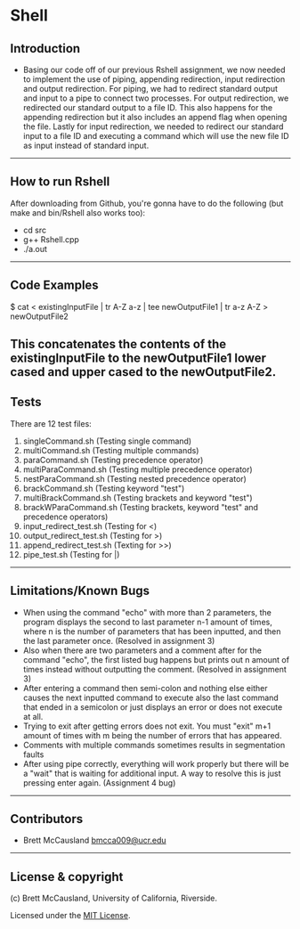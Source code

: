 # Shell

## Introduction
- Basing our code off of our previous Rshell assignment, we now needed to
implement the use of piping, appending redirection, input redirection and output
redirection. For piping, we had to redirect standard output and input to a pipe
to connect two processes. For output redirection, we redirected our standard
output to a file ID. This also happens for the appending redirection but it also
includes an append flag when opening the file. Lastly for input redirection, we
needed to redirect our standard input to a file ID and executing a command which
will use the new file ID as input instead of standard input.
---
## How to run Rshell
After downloading from Github, you're gonna have to do the following (but make and bin/Rshell also works too):

- cd src
- g++ Rshell.cpp
- ./a.out
---
## Code Examples
$ cat &lt; existingInputFile | tr A-Z a-z | tee newOutputFile1 | tr a-z
A-Z &gt; newOutputFile2

This concatenates the contents of the existingInputFile to the newOutputFile1
lower cased and upper cased to the newOutputFile2.
---
## Tests
There are 12 test files:
1. singleCommand.sh (Testing single command)
2. multiCommand.sh (Testing multiple commands)
3. paraCommand.sh (Testing precedence operator)
4. multiParaCommand.sh (Testing multiple precedence operator)
5. nestParaCommand.sh (Testing nested precedence operator)
6. brackCommand.sh (Testing keyword "test")
7. multiBrackCommand.sh (Testing brackets and keyword "test")
8. brackWParaCommand.sh (Testing brackets, keyword "test" and precedence
operators)
9. input_redirect_test.sh (Testing for &lt;)
10. output_redirect_test.sh (Testing for &gt;)
11. append_redirect_test.sh (Texting for &gt;&gt;)
12. pipe_test.sh (Testing for |)
---
## Limitations/Known Bugs
- When using the command "echo" with more than 2 parameters, the program
displays the second to last parameter n-1 amount of times, where n is the number
of parameters that has been inputted, and then the last parameter once.
(Resolved in assignment 3)
- Also when there are two parameters and a comment after for the command "echo",
the first listed bug happens but prints out n amount of times instead without
outputting the comment. (Resolved in assignment 3)
- After entering a command then semi-colon and nothing else either causes the
next inputted command to execute also the last command that ended in a
semicolon or just displays an error or does not execute at all.
- Trying to exit after getting errors does not exit. You must "exit" m+1 amount
of times with m being the number of errors that has appeared.
- Comments with multiple commands sometimes results in segmentation faults
- After using pipe correctly, everything will work properly but there will be
 a "wait" that is waiting for additional input. A way to resolve this is just
 pressing enter again. (Assignment 4 bug)
---
## Contributors
- Brett McCausland <bmcca009@ucr.edu>
---
## License & copyright
(c) Brett McCausland, University of California, Riverside.

Licensed under the [MIT License](License.txt).
